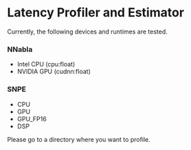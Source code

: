 # Latency Profiler and Estimator

Currently, the following devices and runtimes are tested.

### NNabla
- Intel CPU (cpu:float)
- NVIDIA GPU (cudnn:float)

### SNPE
- CPU
- GPU
- GPU_FP16
- DSP

  
Please go to a directory where you want to profile.
